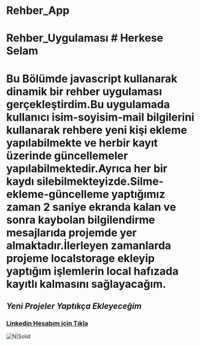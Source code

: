 # Rehber_App

# Rehber_Uygulaması # Herkese Selam 
# Bu Bölümde javascript kullanarak dinamik bir rehber uygulaması gerçekleştirdim.Bu uygulamada kullanıcı isim-soyisim-mail bilgilerini kullanarak rehbere yeni kişi ekleme yapılabilmekte ve herbir kayıt üzerinde güncellemeler yapılabilmektedir.Ayrıca her bir kaydı silebilmekteyizde.Silme-ekleme-güncelleme yaptığımız zaman 2 saniye ekranda kalan ve sonra kaybolan bilgilendirme mesajlarıda projemde yer almaktadır.İlerleyen zamanlarda projeme localstorage ekleyip yaptığım işlemlerin local hafızada kayıtlı kalmasını sağlayacağım.
## _Yeni Projeler Yaptıkça Ekleyeceğim_  
### [Linkedin Hesabım için Tıkla](https://www.linkedin.com/in/bilalkocoglu) 
![N|Solid](https://i.ibb.co/dK97ggJ/rehber-app.jpg)





